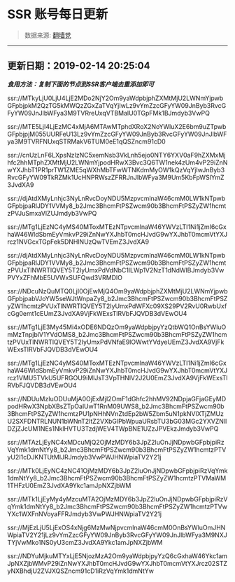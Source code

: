 # SSR 账号每日更新 
> 数据来源: [翻墙党](https://fanqiangdang.com/) 
----------------------------------------------
## 更新日期：2019-02-14 20:25:04 
***食用方法：复制下面的节点到SSR客户端去重添加即可***

 ssr://MTkyLjU0LjU4LjE2MDo2NjY2Om9yaWdpbjphZXMtMjU2LWNmYjpwbGFpbjpkM2QzTG5kMWQzZGxZaTVqYjIwLz9vYmZzcGFyYW09JnByb3RvcGFyYW09JnJlbWFya3M9TVRreUxqVTBMalU0TGpFMk1BJmdyb3VwPQ

ssr://MTE5LjI4LjEzMC4xMjA6MTAwMTphdXRoX2NoYWluX2E6bm9uZTpwbGFpbjpjM055UURFeU13Lz9vYmZzcGFyYW09JnByb3RvcGFyYW09JnJlbWFya3M9TVRFNUxqSTRMakV6TUM0eE1qQSZncm91cD0

ssr://cnUzLnF6LXpsNzIzNC5xemNsb3VkLnh5ejo0NTY6YXV0aF9hZXMxMjhfc2hhMTphZXMtMjU2LWNmYjpodHRwX3Bvc3Q6TW1nek4zUm4vP29iZnNwYXJhbT1PR1prTW1ZME5qWXhMbTFwWTNKdmMyOW1kQzVqYjIwJnByb3RvcGFyYW09TkRZMk1UcHNPRWszZFRRJnJlbWFya3M9Um5KbFpWSlYmZ3JvdXA9

ssr://djAtdXMyLnhjc3NyLnRvcDoyNDU5MzpvcmlnaW46cmM0LW1kNTpwbGFpbjpaRlJDY1VVMy8_b2Jmc3BhcmFtPSZwcm90b3BhcmFtPSZyZW1hcmtzPVJuSmxaVlZUJmdyb3VwPQ

ssr://MTg1LjEzNC4yMS40MToxMTEzNTpvcmlnaW46YWVzLTI1Ni1jZmI6cGxhaW46WldSbmEyVmkvP29iZnNwYXJhbT0mcHJvdG9wYXJhbT0mcmVtYXJrcz1NVGcxTGpFek5DNHlNUzQwTVEmZ3JvdXA9

ssr://djAtdXMyLnhjc3NyLnRvcDoyNDU5MzpvcmlnaW46cmM0LW1kNTpwbGFpbjpaRlJDY1VVMy8_b2Jmc3BhcmFtPSZwcm90b3BhcmFtPSZyZW1hcmtzPVUxTlNWRTlQVEY5T2IyUmxPdVdNbC1lLWp1V2NzT1dNdWlBJmdyb3VwPVYxZFhMbE5UVWxSUFQwd3VRMDlO

ssr://NDcuNzQuMTQ0LjI0OjEwMjQ4Om9yaWdpbjphZXMtMjU2LWNmYjpwbGFpbjpabVJoYW5seWJtWnpaZy8_b2Jmc3BhcmFtPSZwcm90b3BhcmFtPSZyZW1hcmtzPVUxTlNWRTlQVEY5T2IyUmxPdWFXc09XS29PV2RvU0RwbUxfcGg0emt1cEUmZ3JvdXA9VjFkWExsTlRVbFJQVDB3dVEwOU4

ssr://MTg1LjE3My45Mi4xODE6NDQzOm9yaWdpbjpyYzQtbWQ1OnBsYWluOmMzTnpjblV1YVdOMS8_b2Jmc3BhcmFtPSZwcm90b3BhcmFtPSZyZW1hcmtzPVUxTlNWRTlQVEY5T2IyUmxPdVNfaE9lOWwtYVdyeUEmZ3JvdXA9VjFkWExsTlRVbFJQVDB3dVEwOU4

ssr://MTg1LjEzNC4yMS40MToxMTEzNTpvcmlnaW46YWVzLTI1Ni1jZmI6cGxhaW46WldSbmEyVmkvP29iZnNwYXJhbT0mcHJvdG9wYXJhbT0mcmVtYXJrcz1VMU5TVkU5UFRGOU9iMlJsT3VpTHNlV2J2U0EmZ3JvdXA9VjFkWExsTlRVbFJQVDB3dVEwOU4

ssr://NDUuMzIuODUuMjA0OjExMjI2OmF1dGhfc2hhMV92NDpjaGFjaGEyMDpodHRwX3NpbXBsZTpOalUwT1RnM09UWS8_b2Jmc3BhcmFtPSZwcm90b3BhcmFtPSZyZW1hcmtzPU1pNHhNVnZtdEp2bW5Zbm5uN1pkNVlXTjZMUzU2SXFDNTRLNUN1bWNnT2ltZ2VXbGlPbWpuaURsbTU3bG03MGc2YXVZNllDZjZJcUM1NEs1NklHVTU3TzdjWEV4TWpBNE1UZzJPVEkzJmdyb3VwPQ

ssr://MTAzLjEyNC4xMDcuMjQ2OjMzMDY6b3JpZ2luOnJjNDpwbGFpbjpiRzVqYmk1dmNtYy8_b2Jmc3BhcmFtPSZwcm90b3BhcmFtPSZyZW1hcmtzPTVyU2I1cDJKNTUtMlJRJmdyb3VwPWJHNWpiaTV2Y21j

ssr://MTk0LjEyNC4zNC41OjMzMDY6b3JpZ2luOnJjNDpwbGFpbjpiRzVqYmk1dmNtYy8_b2Jmc3BhcmFtPSZwcm90b3BhcmFtPSZyZW1hcmtzPTVMaWM1THFzU0EmZ3JvdXA9Ykc1amJpNXZjbWM

ssr://MTk1LjEyMy4yMzcuMTA2OjMzMDY6b3JpZ2luOnJjNDpwbGFpbjpiRzVqYmk1dmNtYy8_b2Jmc3BhcmFtPSZwcm90b3BhcmFtPSZyZW1hcmtzPTVwYXc1WXFnNVoyaFFRJmdyb3VwPWJHNWpiaTV2Y21j

ssr://MjEzLjU5LjExOS4xNjg6MzMwNjpvcmlnaW46cmM0OnBsYWluOmJHNWpiaTV2Y21jLz9vYmZzcGFyYW09JnByb3RvcGFyYW09JnJlbWFya3M9NXJTYjVwMko1NS0yU3cmZ3JvdXA9Ykc1amJpNXZjbWM

ssr://NDYuMjkuMTYxLjE5NjozMzA2Om9yaWdpbjpyYzQ6cGxhaW46Ykc1amJpNXZjbWMvP29iZnNwYXJhbT0mcHJvdG9wYXJhbT0mcmVtYXJrcz02STZyNXBhdjU2ZVJXQSZncm91cD1iRzVqYmk1dmNtYw
